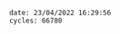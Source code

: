 

                date: 23/04/2022 16:29:56
                cycles: 66780

                         